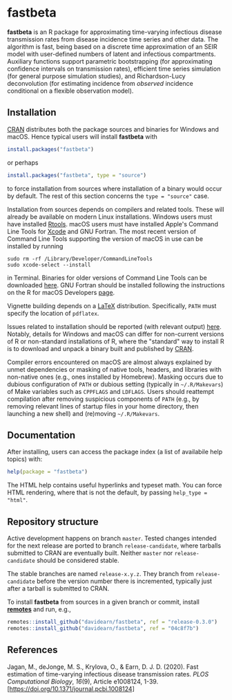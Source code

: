 # fastbeta

**fastbeta** is an R package for approximating time-varying infectious
disease transmission rates from disease incidence time series and other
data.  The algorithm is fast, being based on a discrete time
approximation of an SEIR model with user-defined numbers of latent and
infectious compartments.  Auxiliary functions support parametric
bootstrapping (for approximating confidence intervals on transmission
rates), efficient time series simulation (for general purpose simulation
studies), and Richardson-Lucy deconvolution (for estimating incidence
from *observed* incidence conditional on a flexible observation model).

## Installation

[CRAN](https://cran.r-project.org/package=fastbeta) distributes
both the package sources and binaries for Windows and macOS.  Hence
typical users will install **fastbeta** with

```r
install.packages("fastbeta")
```

or perhaps

```r
install.packages("fastbeta", type = "source")
```

to force installation from sources where installation of a binary
would occur by default.  The rest of this section concerns the
`type = "source"` case.

Installation from sources depends on compilers and related tools.
These will already be available on modern Linux installations.
Windows users must have installed
[Rtools](https://cran.r-project.org/bin/windows/Rtools/).
macOS users must have installed Apple's Command Line Tools for
[Xcode](https://developer.apple.com/xcode/)
and GNU Fortran.
The most recent version of Command Line Tools supporting the
version of macOS in use can be installed by running

```shell
sudo rm -rf /Library/Developer/CommandLineTools
sudo xcode-select --install
```

in Terminal.
Binaries for older versions of Command Line Tools can be downloaded
[here](https://developer.apple.com/download/all/?q=Command%20Line%20Tools%20for%20Xcode).
GNU Fortran should be installed following the instructions on the
R for macOS Developers [page](https://mac.r-project.org/tools/).

Vignette building depends on a
[LaTeX](https://www.latex-project.org/get/) distribution.
Specifically, `PATH` must specify the location of `pdflatex`.

Issues related to installation should be reported (with relevant output)
[here](https://github.com/davidearn/fastbeta/issues/1).
Notably, details for Windows and macOS can differ for non-current
versions of R or non-standard installations of R, where
the "standard" way to install R is to download and unpack a binary
built and published by [CRAN](https://cran.r-project.org/).

Compiler errors encountered on macOS are almost always explained
by unmet dependencies or masking of native tools, headers, and
libraries with non-native ones (e.g., ones installed by Homebrew).
Masking occurs due to dubious configuration of `PATH` or dubious
setting (typically in `~/.R/Makevars`) of Make variables such as
`CPPFLAGS` and `LDFLAGS`.  Users should reattempt compilation
after removing suspicious components of `PATH` (e.g., by
removing relevant lines of startup files in your home directory,
then launching a new shell) and (re)moving `~/.R/Makevars`.

## Documentation

After installing, users can access the package index (a list of
availabile help topics) with:

```r
help(package = "fastbeta")
```

The HTML help contains useful hyperlinks and typeset math.
You can force HTML rendering, where that is not the default,
by passing `help_type = "html"`.

## Repository structure

Active development happens on branch `master`.  Tested changes intended
for the next release are ported to branch `release-candidate`,
where tarballs submitted to CRAN are eventually built.  Neither `master`
nor `release-candidate` should be considered stable.

The stable branches are named `release-x.y.z`.  They branch from
`release-candidate` before the version number there is incremented,
typically just after a tarball is submitted to CRAN.

To install **fastbeta** from sources in a given branch or commit,
install [**remotes**](https://cran.r-project.org/package=remotes) and
run, e.g.,

```r
remotes::install_github("davidearn/fastbeta", ref = "release-0.3.0")
remotes::install_github("davidearn/fastbeta", ref = "04c8f7b")
```

## References

Jagan, M., deJonge, M. S., Krylova, O., & Earn, D. J. D. (2020).
Fast estimation of time-varying infectious disease transmission rates.
*PLOS Computational Biology*, *16*(9), Article e1008124, 1-39.
[https://doi.org/10.1371/journal.pcbi.1008124]
